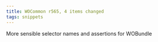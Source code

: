 ```yaml
---
title: WOCommon r565, 4 items changed
tags: snippets
---
```


More sensible selector names and assertions for WOBundle
